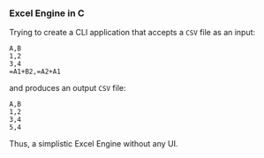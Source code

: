 ### Excel Engine in C

Trying to create a CLI application that accepts a `CSV` file as an input:
```
A,B
1,2
3,4
=A1+B2,=A2+A1
```
and produces an output `CSV` file:
```
A,B
1,2
3,4
5,4
```

Thus, a simplistic Excel Engine without any UI.
